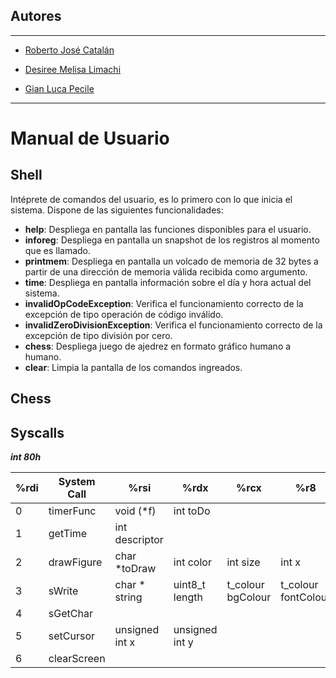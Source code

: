 ## Autores
<hr>

- [Roberto José Catalán](https://github.com/rcatalan98)

- [Desiree Melisa Limachi](https://github.com/dlimachi)
 
- [Gian Luca Pecile](https://github.com/glpecile)

<hr>

# Manual de Usuario

## Shell
Intéprete de comandos del usuario, es lo primero con lo que inicia el sistema. 
Dispone de las siguientes funcionalidades:
- **help**: Despliega en pantalla las funciones disponibles para el usuario. 
- **inforeg**: Despliega en pantalla un snapshot de los registros al momento que es llamado.
- **printmem**: Despliega en pantalla un volcado de memoria de 32 bytes a partir de una dirección de memoria válida recibida como argumento.
- **time**: Despliega en pantalla información sobre el día y hora actual del sistema.
- **invalidOpCodeException**: Verifica el funcionamiento correcto de la excepción de tipo operación de código inválido.
- **invalidZeroDivisionException**: Verifica el funcionamiento correcto de la excepción de tipo división por cero.
- **chess**: Despliega juego de ajedrez en formato gráfico humano a humano.
- **clear**: Limpia la pantalla de los comandos ingreados.

## Chess

## Syscalls

***int 80h***

| %rdi | System Call   | %rsi              | %rdx              | %rcx              | %r8                 | %r9    |
| ---- | -----------   | ----------------- | ----------------- | ----------------- | ------------------- | -----  |
| 0    | timerFunc     | void (*f)         | int toDo          |                   |                     |        |
| 1    | getTime       | int descriptor    |                   |                   |                     |        |
| 2    | drawFigure    | char *toDraw      | int color         | int size          | int x               |        |
| 3    | sWrite        | char * string     | uint8_t length    | t_colour bgColour | t_colour fontColour | int y  |
| 4    | sGetChar      |                   |                   |                   |                     |        |
| 5    | setCursor     | unsigned int x    | unsigned int y    |                   |                     |        |
| 6    | clearScreen   |                   |                   |                   |                     |        |
